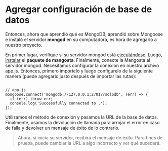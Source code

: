 # Agregar configuración de base de datos

Entonces, ahora que aprendió qué es MongoDB, aprendió sobre Mongoose e instaló el servidor **mongod** en su computadora, es hora de agregarlo a nuestro proyecto.

En primer lugar, verifique si su servidor mongod está [ejecutándose](). Luego, [instalar]() el **paquete de mangosta**. Finalmente, conecte la Mangosta al servidor mongod. Necesitamos configurar la conexión en nuestro archivo app.js. Entonces, primero impórtelo y luego configúrelo de la siguiente manera (puede agregarlo justo después de importar las rutas):

```JS

// app.js
mongoose.connect('mongodb://127.0.0.1:27017/solodb', (err) => {
  if (err) throw err;
  console.log('Successfully connected to .');
});

```

Utilizamos el método de conexión y pasamos la URL de la base de datos. Finalmente, usamos la devolución de llamada para arrojar el error en caso de falla y devolver un mensaje de éxito de lo contrario.

> Ahora, si inicia su servidor, recibirá el mensaje de éxito. Para fines de prueba, puede cambiar la URL a algo incorrecto y ver qué sucederá.
